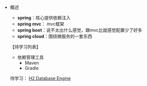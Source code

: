 

- 概述
  - **spring**：核心提供依赖注入
  - **spring mvc**： mvc框架
  - **spring boot**：说不太出什么感觉，跟mvc比就感觉配置少了好多
  - **spring cloud**：围绕微服务的一套东西 

  

  

  【待学习列表】

  - 依赖管理工具
    - Maven
    - Gradle

  待学习： [H2 Database Engine](http://www.h2database.com/html/main.html) 

  